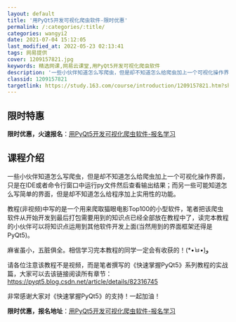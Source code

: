```yaml
---
layout: default
title: '用PyQt5开发可视化爬虫软件-限时优惠'
permalink: /:categories/:title/
categories: wangyi2
date: 2021-07-04 15:12:05
last_modified_at: 2022-05-23 02:13:41
tags: 网易提供
cover: 1209157821.jpg
keywords: 精选网课,网易云课堂,用PyQt5开发可视化爬虫软件
description: '一些小伙伴知道怎么写爬虫，但是却不知道怎么给爬虫加上一个可视化操作界面，只是在IDE或者命令行窗口中运行py文件然后查看'
classid: 1209157821
targetlink: https://study.163.com/course/introduction/1209157821.htm?share=1&shareId=1025206652&utm_campaign=share&utm_medium=iphoneShare&utm_source=&utm_u=1025206652
---
```


## 限时特惠

**限时优惠，火速报名**：[用PyQt5开发可视化爬虫软件-报名学习](https://study.163.com/course/introduction/1209157821.htm?share=1&shareId=1025206652&utm_campaign=share&utm_medium=iphoneShare&utm_source=&utm_u=1025206652)

## 课程介绍

一些小伙伴知道怎么写爬虫，但是却不知道怎么给爬虫加上一个可视化操作界面，只是在IDE或者命令行窗口中运行py文件然后查看输出结果；而另一些可能知道怎么写简单的界面，但是却不知道怎么给程序加上实用性的功能。



教程(非视频)中写的是一个用来爬取猫眼电影Top100的小型软件，笔者把该爬虫软件从开始开发到最后打包需要用到的知识点已经全部放在教程中了，读完本教程的小伙伴可以将知识点运用到其他软件开发上面(当然用到的界面框架还得是PyQt5)。



麻雀虽小，五脏俱全。相信学习完本教程的同学一定会有收获的！(*•̀ㅂ•́)و



请各位注意该教程不是视频，而是笔者撰写的《快速掌握PyQt5》系列教程的实战篇，大家可以去该链接阅读所有章节：https://pyqt5.blog.csdn.net/article/details/82316745



非常感谢大家对《快速掌握PyQt5》的支持！一起加油！

**限时优惠，报名地址**：[用PyQt5开发可视化爬虫软件-报名学习](https://study.163.com/course/introduction/1209157821.htm?share=1&shareId=1025206652&utm_campaign=share&utm_medium=iphoneShare&utm_source=&utm_u=1025206652)

